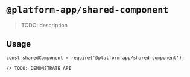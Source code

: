 # `@platform-app/shared-component`

> TODO: description

## Usage

```
const sharedComponent = require('@platform-app/shared-component');

// TODO: DEMONSTRATE API
```
